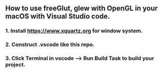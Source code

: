 
## How to use freeGlut, glew with OpenGL in your macOS with Visual Studio code.   

### 1. Install https://www.xquartz.org for window system.   

### 2. Construct .vscode like this repo.

### 3. Click Terminal in vscode --> Run Build Task to build your project.
